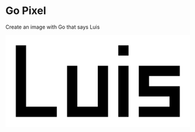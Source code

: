 # Go Pixel

Create an image with Go that says Luis

![LuisPixel-lscortesc](https://raw.githubusercontent.com/lscortesc/go-pixel/master/luispixel.png)


